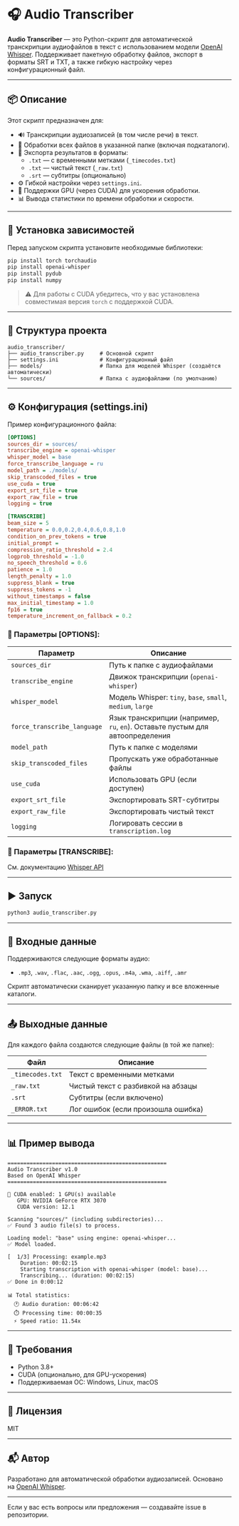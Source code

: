 # 🎧 Audio Transcriber

**Audio Transcriber** — это Python-скрипт для автоматической транскрипции аудиофайлов в текст с использованием модели [OpenAI Whisper](https://github.com/openai/whisper). Поддерживает пакетную обработку файлов, экспорт в форматы SRT и TXT, а также гибкую настройку через конфигурационный файл.

---

## 📦 Описание

Этот скрипт предназначен для:

- 🔊 Транскрипции аудиозаписей (в том числе речи) в текст.
- 📂 Обработки всех файлов в указанной папке (включая подкаталоги).
- 📝 Экспорта результатов в форматы:
  - `.txt` — с временными метками (`_timecodes.txt`)
  - `.txt` — чистый текст (`_raw.txt`)
  - `.srt` — субтитры (опционально)
- ⚙️ Гибкой настройки через `settings.ini`.
- 🧠 Поддержки GPU (через CUDA) для ускорения обработки.
- 📊 Вывода статистики по времени обработки и скорости.

---

## 🧰 Установка зависимостей

Перед запуском скрипта установите необходимые библиотеки:

```bash
pip install torch torchaudio
pip install openai-whisper
pip install pydub
pip install numpy
```

> ⚠️ Для работы с CUDA убедитесь, что у вас установлена совместимая версия `torch` с поддержкой CUDA.

---

## 📁 Структура проекта

```
audio_transcriber/
├── audio_transcriber.py     # Основной скрипт
├── settings.ini             # Конфигурационный файл
├── models/                  # Папка для моделей Whisper (создаётся автоматически)
└── sources/                 # Папка с аудиофайлами (по умолчанию)
```

---

## ⚙️ Конфигурация (settings.ini)

Пример конфигурационного файла:

```ini
[OPTIONS]
sources_dir = sources/
transcribe_engine = openai-whisper
whisper_model = base
force_transcribe_language = ru
model_path = ./models/
skip_transcoded_files = true
use_cuda = true
export_srt_file = true
export_raw_file = true
logging = true

[TRANSCRIBE]
beam_size = 5
temperature = 0.0,0.2,0.4,0.6,0.8,1.0
condition_on_prev_tokens = true
initial_prompt = 
compression_ratio_threshold = 2.4
logprob_threshold = -1.0
no_speech_threshold = 0.6
patience = 1.0
length_penalty = 1.0
suppress_blank = true
suppress_tokens = -1
without_timestamps = false
max_initial_timestamp = 1.0
fp16 = true
temperature_increment_on_fallback = 0.2
```

### 🔧 Параметры [OPTIONS]:

| Параметр                     | Описание |
|-----------------------------|----------|
| `sources_dir`               | Путь к папке с аудиофайлами |
| `transcribe_engine`         | Движок транскрипции (`openai-whisper`) |
| `whisper_model`             | Модель Whisper: `tiny`, `base`, `small`, `medium`, `large` |
| `force_transcribe_language` | Язык транскрипции (например, `ru`, `en`). Оставьте пустым для автоопределения |
| `model_path`                | Путь к папке с моделями |
| `skip_transcoded_files`     | Пропускать уже обработанные файлы |
| `use_cuda`                  | Использовать GPU (если доступен) |
| `export_srt_file`           | Экспортировать SRT-субтитры |
| `export_raw_file`           | Экспортировать чистый текст |
| `logging`                   | Логировать сессии в `transcription.log` |

### 🧠 Параметры [TRANSCRIBE]:

См. документацию [Whisper API](https://github.com/openai/whisper/blob/main/whisper/transcribe.py#L391)

---

## ▶️ Запуск

```bash
python3 audio_transcriber.py
```

---

## 📁 Входные данные

Поддерживаются следующие форматы аудио:

- `.mp3`, `.wav`, `.flac`, `.aac`, `.ogg`, `.opus`, `.m4a`, `.wma`, `.aiff`, `.amr`

Скрипт автоматически сканирует указанную папку и все вложенные каталоги.

---

## 📤 Выходные данные

Для каждого файла создаются следующие файлы (в той же папке):

| Файл                          | Описание |
|-------------------------------|----------|
| `_timecodes.txt`              | Текст с временными метками |
| `_raw.txt`                    | Чистый текст с разбивкой на абзацы |
| `.srt`                        | Субтитры (если включено) |
| `_ERROR.txt`                  | Лог ошибок (если произошла ошибка) |

---

## 📊 Пример вывода

```
==================================================
Audio Transcriber v1.0
Based on OpenAI Whisper
==================================================

🚀 CUDA enabled: 1 GPU(s) available
   GPU: NVIDIA GeForce RTX 3070
   CUDA version: 12.1

Scanning "sources/" (including subdirectories)...
✅ Found 3 audio file(s) to process.

Loading model: "base" using engine: openai-whisper...
✅ Model loaded.

[  1/3] Processing: example.mp3
    Duration: 00:02:15
    Starting transcription with openai-whisper (model: base)...
    Transcribing... (duration: 00:02:15)
✅ Done in 0:00:12

📊 Total statistics:
  🕐 Audio duration: 00:06:42
  ⏱️ Processing time: 00:00:35
  ⚡ Speed ratio: 11.54x
```

---

## 🧪 Требования

- Python 3.8+
- CUDA (опционально, для GPU-ускорения)
- Поддерживаемая ОС: Windows, Linux, macOS

---

## 🧾 Лицензия

MIT

---

## 📬 Автор

Разработано для автоматической обработки аудиозаписей. Основано на [OpenAI Whisper](https://github.com/openai/whisper).

--- 

Если у вас есть вопросы или предложения — создавайте issue в репозитории.